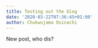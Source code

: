 ```yaml
---
title: Testing out the blog
date: '2020-03-22T07:36:45+01:00'
author: Chukwujama Osinachi
---
```

New post, who dis?